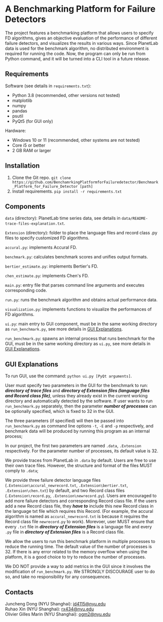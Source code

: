 # A Benchmarking Platform for Failure Detectors  
The project features a benchmarking platform that allows users to specify FD algorithms, 
gives an objective evaluation of the performance of different failure detectors, and visualizes
the results in various ways. Since PlanetLab data is used for the benchmark algorithm, 
no distributed environment is required for running the code. Now, the program
can only be run from Python command, and it will be turned into a CLI tool in a future release.

## Requirements
Software (see details in `requirements.txt`):    
 - Python 3.8 (recommended, other versions not tested)
 - matplotlib
 - numpy
 - pandas
 - psutil
 - PyQt5 (for GUI only)

Hardware:    
 - Windows 10 or 11 (recommended, other systems are not tested)
 - Core i5 or better
 - 2 GB RAM or larger

## Installation
1. Clone the Git repo. `git clone https://github.com/BenchamrkingPlatformforFailuredetector/Benchmark_Platform_for_Failure_Detector [path]`
2. Install requirements. `pip install -r requirements.txt`

## Components
`data` (directory): PlanetLab time series data, see details in `data/README-trace-files-explanation.txt`.

`Extension` (directory): folder to place the language files and record class .py files to specify customized FD algorithms.

`accural.py`: implements Accural FD.

`benchmark.py`: calculates benchmark scores and unifies output formats.

`bertier_estimate.py`: implements Bertier's FD.

`chen_estimate.py`: implements Chen's FD.

`main.py`: entry file that parses command line arguments and executes corresponding code.

`run.py`: runs the benchmark algorithm and obtains actual performance data.

`visualization.py`: implements functions to visualize the performances of FD algorithms.

`ui.py`: main entry to GUI component, must be in the same working directory as `run_benchmark.py`, see more details in 
[GUI Explanations](#gui-explanations).

`run_benchmark.py`: spawns an internal process that runs benchmark for the GUI, must be in the same working directory 
as `ui.py`, see more details in [GUI Explanations](#gui-explanations).

## GUI Explanations
To run GUI, use the command: `python ui.py [PyQt arguments]`. 


User must specify two parameters in the GUI for the benchmark to run: _**directory of trace files**_ and
_**directory of Extension files (language files and Record class file)**_, unless they already exist in
the current working directory and automatically detected by the software. If user wants to run `run_benchmark.py` separately, 
then the parameter _**number of processes**_ can be optionally specified, which is fixed to 32 in the GUI. 

The three parameters (if specified) will then be passed into `run_benchmark.py` as command line options `-t`, `-E` and `-p` respectively,
and benchmark data will be produced by running this program as an internal process;

In our project, the first two parameters are named `.data`, `.Extension` respectively. For the parameter number of processes, 
its default value is 32. 

We provide traces from PlanetLab in `.data` by default. Users are free to use their own trace files. However, 
the structure and format of the files MUST comply to `.data`;

We provide three failure detector language files (`.Extension\accural_newrecord.txt`, `.Extension\bertier.txt`, 
`.Extension\chen.txt`) by default, and two Record class files (`.Extension\record.py`, `.Extension\newrecord.py`). Users are encouraged to add more failure detectors and corresponding Record class file. If the users add a new Record class file, they _**have to**_ include this new Record class in the language txt file which requires this Record. (For example, the accural algorithm is named as `accural_newrecord.txt` is because it requires the Record class file `newrecord.py` to work). Morevoer, user MUST ensure that every `.txt` file in _**directory of Extension files**_ is a language file and every `.py` file in _**directory of Extension files**_ is a Record class file. 

We allow the users to run this benchmark platform in multiple processes to reduce the running time. The default value of the number of processes is 32. 
If there is any error related to the memory overflow when using the platform, it is a good choice to try to reduce the number of processes.

We DO NOT provide a way to add metrics in the GUI since it involves the modification of `run_benchmark.py`. We STRONGLY 
DISCOURAGE user to do so, and take no responsibility for any consequences.

## Contacts
Juncheng Dong (NYU Shanghai): [jd4115@nyu.edu](mailto:jd4115@nyu.edu)    
Ruhao Xin (NYU Shanghai): [rx434@nyu.edu](mailto:rx434@nyu.edu)    
Olivier Gilles Marin (NYU Shanghai): [ogm2@nyu.edu](mailto:ogm2@nyu.edu)
